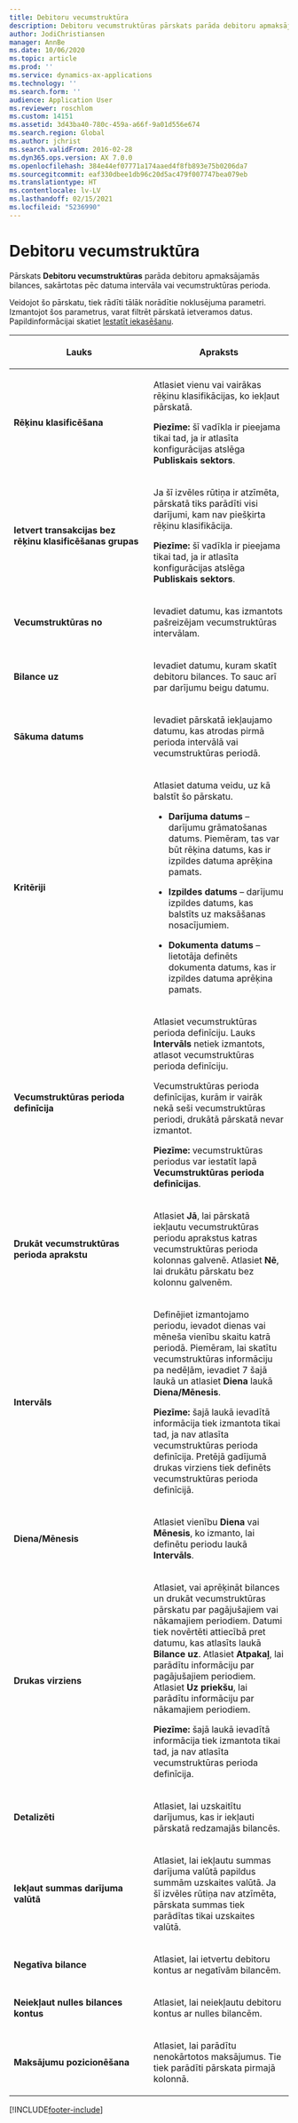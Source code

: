 ```yaml
---
title: Debitoru vecumstruktūra
description: Debitoru vecumstruktūras pārskats parāda debitoru apmaksājamās bilances, sakārtotas pēc datuma intervāla vai vecumstruktūras perioda.
author: JodiChristiansen
manager: AnnBe
ms.date: 10/06/2020
ms.topic: article
ms.prod: ''
ms.service: dynamics-ax-applications
ms.technology: ''
ms.search.form: ''
audience: Application User
ms.reviewer: roschlom
ms.custom: 14151
ms.assetid: 3d43ba40-780c-459a-a66f-9a01d556e674
ms.search.region: Global
ms.author: jchrist
ms.search.validFrom: 2016-02-28
ms.dyn365.ops.version: AX 7.0.0
ms.openlocfilehash: 384e44ef07771a174aaed4f8fb893e75b0206da7
ms.sourcegitcommit: eaf330dbee1db96c20d5ac479f007747bea079eb
ms.translationtype: HT
ms.contentlocale: lv-LV
ms.lasthandoff: 02/15/2021
ms.locfileid: "5236990"
---
```

# <a name="customer-aging-report"></a>Debitoru vecumstruktūra 

Pārskats **Debitoru vecumstruktūras** parāda debitoru apmaksājamās bilances, sakārtotas pēc datuma intervāla vai vecumstruktūras perioda.

Veidojot šo pārskatu, tiek rādīti tālāk norādītie noklusējuma parametri. Izmantojot šos parametrus, varat filtrēt pārskatā ietveramos datus. Papildinformācijai skatiet [Iestatīt iekasēšanu](set-up-collections.md).

<table>
<colgroup>
<col style="width: 50%" />
<col style="width: 50%" />
</colgroup>
<thead>
<tr class="header">
<th><p>Lauks</p></th>
<th><p>Apraksts</p></th>
</tr>
</thead>
<tbody>
<tr class="odd">
<td><p><strong>Rēķinu klasificēšana</strong></p></td>
<td><p>Atlasiet vienu vai vairākas rēķinu klasifikācijas, ko iekļaut pārskatā.</p>
<div class="alert">

**Piezīme:** šī vadīkla ir pieejama tikai tad, ja ir atlasīta konfigurācijas atslēga <STRONG>Publiskais sektors</STRONG>.</P>


</div></td>
</tr>
<tr class="even">
<td><p><strong>Ietvert transakcijas bez rēķinu klasificēšanas grupas</strong></p></td>
<td><p>Ja šī izvēles rūtiņa ir atzīmēta, pārskatā tiks parādīti visi darījumi, kam nav piešķirta rēķinu klasifikācija.</p>
<div class="alert">

**Piezīme:** šī vadīkla ir pieejama tikai tad, ja ir atlasīta konfigurācijas atslēga <STRONG>Publiskais sektors</STRONG>.</P>

</div></td>
</tr>
<tr class="odd">
<td><p><strong>Vecumstruktūras no</strong></p></td>
<td><p>Ievadiet datumu, kas izmantots pašreizējam vecumstruktūras intervālam.</p></td>
</tr>
<tr class="odd">
<td><p><strong>Bilance uz</strong></p></td>
<td><p>Ievadiet datumu, kuram skatīt debitoru bilances. To sauc arī par darījumu beigu datumu.</p></td>
</tr>
<tr class="even">
<td><p><strong>Sākuma datums</strong></p></td>
<td><p>Ievadiet pārskatā iekļaujamo datumu, kas atrodas pirmā perioda intervālā vai vecumstruktūras periodā.</p></td>
</tr>
<tr class="odd">
<td><p><strong>Kritēriji</strong></p></td>
<td><p>Atlasiet datuma veidu, uz kā balstīt šo pārskatu.</p>
<ul>
<li><p><strong>Darījuma datums</strong> – darījumu grāmatošanas datums. Piemēram, tas var būt rēķina datums, kas ir izpildes datuma aprēķina pamats.</p></li>
<li><p><strong>Izpildes datums</strong> – darījumu izpildes datums, kas balstīts uz maksāšanas nosacījumiem.</p></li>
<li><p><strong>Dokumenta datums</strong> – lietotāja definēts dokumenta datums, kas ir izpildes datuma aprēķina pamats.</p></li>
</ul></td>
</tr>
<tr class="even">
<td><p><strong>Vecumstruktūras perioda definīcija</strong></p></td>
<td><p>Atlasiet vecumstruktūras perioda definīciju. Lauks <strong>Intervāls</strong> netiek izmantots, atlasot vecumstruktūras perioda definīciju.</p>
<p>Vecumstruktūras perioda definīcijas, kurām ir vairāk nekā seši vecumstruktūras periodi, drukātā pārskatā nevar izmantot.</p>
<div class="alert">

**Piezīme:** vecumstruktūras periodus var iestatīt lapā <STRONG>Vecumstruktūras perioda definīcijas</STRONG>.</P>


</div></td>
</tr>
<tr class="odd">
<td><p><strong>Drukāt vecumstruktūras perioda aprakstu</strong></p></td>
<td><p>Atlasiet <strong>Jā</strong>, lai pārskatā iekļautu vecumstruktūras periodu aprakstus katras vecumstruktūras perioda kolonnas galvenē. Atlasiet <strong>Nē</strong>, lai drukātu pārskatu bez kolonnu galvenēm.</p></td>
</tr>
<tr class="even">
<td><p><strong>Intervāls</strong></p></td>
<td><p>Definējiet izmantojamo periodu, ievadot dienas vai mēneša vienību skaitu katrā periodā. Piemēram, lai skatītu vecumstruktūras informāciju pa nedēļām, ievadiet 7 šajā laukā un atlasiet <strong>Diena</strong> laukā <strong>Diena/Mēnesis</strong>.</p>
<div class="alert">

**Piezīme:** šajā laukā ievadītā informācija tiek izmantota tikai tad, ja nav atlasīta vecumstruktūras perioda definīcija. Pretējā gadījumā drukas virziens tiek definēts vecumstruktūras perioda definīcijā.</P>


</div></td>
</tr>
<tr class="odd">
<td><p><strong>Diena/Mēnesis</strong></p></td>
<td><p>Atlasiet vienību <strong>Diena</strong> vai <strong>Mēnesis</strong>, ko izmanto, lai definētu periodu laukā <strong>Intervāls</strong>.</p></td>
</tr>
<tr class="even">
<td><p><strong>Drukas virziens</strong></p></td>
<td><p>Atlasiet, vai aprēķināt bilances un drukāt vecumstruktūras pārskatu par pagājušajiem vai nākamajiem periodiem. Datumi tiek novērtēti attiecībā pret datumu, kas atlasīts laukā <strong>Bilance uz</strong>. Atlasiet <strong>Atpakaļ</strong>, lai parādītu informāciju par pagājušajiem periodiem. Atlasiet <strong>Uz priekšu</strong>, lai parādītu informāciju par nākamajiem periodiem.</p>
<div class="alert">
  
<STRONG>Piezīme:</STRONG> šajā laukā ievadītā informācija tiek izmantota tikai tad, ja nav atlasīta vecumstruktūras perioda definīcija.</P>


</div></td>
</tr>
<tr class="odd">
<td><p><strong>Detalizēti</strong></p></td>
<td><p>Atlasiet, lai uzskaitītu darījumus, kas ir iekļauti pārskatā redzamajās bilancēs.</p></td>
</tr>
<tr class="even">
<td><p><strong>Iekļaut summas darījuma valūtā</strong></p></td>
<td><p>Atlasiet, lai iekļautu summas darījuma valūtā papildus summām uzskaites valūtā. Ja šī izvēles rūtiņa nav atzīmēta, pārskata summas tiek parādītas tikai uzskaites valūtā.</p></td>
</tr>
<tr class="odd">
<td><p><strong>Negatīva bilance</strong></p></td>
<td><p>Atlasiet, lai ietvertu debitoru kontus ar negatīvām bilancēm.</p></td>
</tr>
<tr class="even">
<td><p><strong>Neiekļaut nulles bilances kontus</strong></p></td>
<td><p>Atlasiet, lai neiekļautu debitoru kontus ar nulles bilancēm.</p></td>
</tr>
<tr class="odd">
<td><p><strong>Maksājumu pozicionēšana</strong></p></td>
<td><p>Atlasiet, lai parādītu nenokārtotos maksājumus. Tie tiek parādīti pārskata pirmajā kolonnā.</p></td>
</tr>
</tbody>
</table>



[!INCLUDE[footer-include](../../includes/footer-banner.md)]